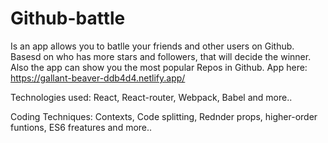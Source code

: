 # Github-battle
Is an app allows you to batlle your friends and other users on Github. Basesd on who has more stars and followers, that will decide the winner. Also the app can show you the most popular Repos in Github.
App here: https://gallant-beaver-ddb4d4.netlify.app/

Technologies used: 
React, React-router, Webpack, Babel and more..

Coding Techniques:
Contexts, Code splitting, Rednder props, higher-order funtions, ES6 freatures and more..

